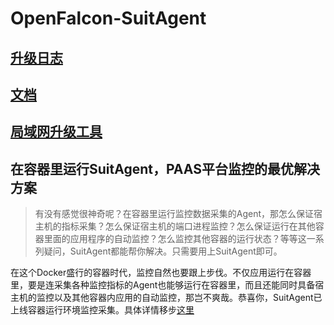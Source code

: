 # OpenFalcon-SuitAgent

## [升级日志](https://github.com/DevopsJK/SuitAgent/wiki/updateLog)

## [文档](https://github.com/DevopsJK/SuitAgent/wiki)

## [局域网升级工具](https://github.com/DevopsJK/SuitAgentUpdateTool)



## 在容器里运行SuitAgent，PAAS平台监控的最优解决方案

> 有没有感觉很神奇呢？在容器里运行监控数据采集的Agent，那怎么保证宿主机的指标采集？怎么保证宿主机的端口进程监控？怎么保证运行在其他容器里面的应用程序的自动监控？怎么监控其他容器的运行状态？等等这一系列疑问，SuitAgent都能帮你解决。只需要用上SuitAgent即可。

在这个Docker盛行的容器时代，监控自然也要跟上步伐。不仅应用运行在容器里，要是连采集各种监控指标的Agent也能够运行在容器里，而且还能同时具备宿主机的监控以及其他容器内应用的自动监控，那岂不爽哉。恭喜你，SuitAgent已上线容器运行环境监控采集。具体详情移步[这里](https://github.com/DevopsJK/SuitAgent/wiki/containerRuntime)

